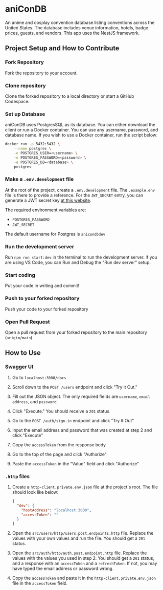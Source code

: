 # aniConDB

An anime and cosplay convention database listing conventions across the United States. The database includes venue information,
hotels, badge prices, guests, and vendors. This app uses the NestJS framework.

## Project Setup and How to Contribute

### Fork Repository
Fork the repository to your account.

### Clone repository
Clone the forked repository to a local directory or start a GitHub Codespace.

### Set up Database
aniConDB uses PostgresSQL as its database. You can either download the client or run a Docker container. You can use any username, password, and database name. If you wish to use a Docker container, run the script below:

```bash
docker run -p 5432:5432 \
    --name postgres \
    -e POSTGRES_USER=<username> \
    -e POSTGRES_PASSWORD=<password> \
    -e POSTGRES_DB=<database> \
    postgres
```

### Make a `.env.development` file
At the root of the project, create a `.env.development` file. The `.example.env` file is there to provide a reference. For the `JWT_SECRET` entry, you can generate a JWT secret key [at this website](https://jwtsecrets.com/).

The required environment variables are:
- `POSTGRES_PASSWORD`
- `JWT_SECRET`

The default username for Postgres is `anicondbdev`

### Run the development server
Run `npm run start:dev` in the terminal to run the development server. If you are using VS Code, you can Run and Debug the "Run dev server" setup.

### Start coding
Put your code in writing and commit!

### Push to your forked repository
Push your code to your forked repository

### Open Pull Request
Open a pull request from your forked repository to the main repository (`origin/main`)

## How to Use
### Swagger UI
1. Go to `localhost:3000/docs`

2. Scroll down to the `POST /users` endpoint and click "Try it Out."

3. Fill out the JSON object. The only required fields are `username`, `email address`, and `password`.

4. Click "Execute." You should receive a `201` status.

5. Go to the `POST /auth/sign-in` endpoint and click "Try It Out"

6. Input the email address and password that was created at step 2 and click "Execute"

7. Copy the `accessToken` from the response body

8. Go to the top of the page and click "Authorize"

9. Paste the `accessToken` in the "Value" field and click "Authorize"

### `.http` files
1. Create a `http-client.private.env.json` file at the project's root. The file should look like below:
    ```json
    {
      "dev": {
        "hostAddress": "localhost:3000",
        "accessToken": ""
      }
    }
    ```

2. Open the `src/users/http/users.post.endpoints.http` file. Replace the values with your own values and run the file. You should get a `201` status.

3. Open the `src/auth/http/auth.post.endpoint.http` file. Replace the values with the values you used in step 2. You should get a `201` status, and a response with an `accessToken` and a `refreshToken`. If not, you may have typed the email address or password wrong.

4. Copy the `accessToken` and paste it in the `http-client.private.env.json` file in the `accessToken` field.